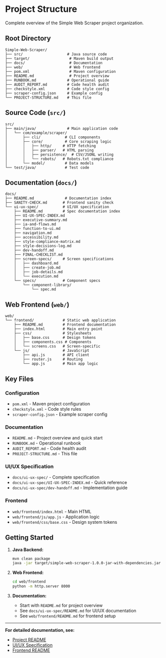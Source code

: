 # Project Structure

Complete overview of the Simple Web Scraper project organization.

## Root Directory

```
Simple-Web-Scraper/
├── src/                    # Java source code
├── target/                  # Maven build output
├── docs/                    # Documentation
├── web/                     # Web frontend
├── pom.xml                  # Maven configuration
├── README.md                # Project overview
├── RUNBOOK.md              # Operational guide
├── AUDIT_REPORT.md         # Code health audit
├── checkstyle.xml          # Code style config
├── scraper-config.json     # Example config
└── PROJECT-STRUCTURE.md    # This file
```

## Source Code (`src/`)

```
src/
├── main/java/              # Main application code
│   └── com/example/scraper/
│       ├── cli/           # CLI components
│       ├── core/          # Core scraping logic
│       │   ├── http/     # HTTP fetching
│       │   ├── parser/   # HTML parsing
│       │   ├── persistence/  # CSV/JSONL writing
│       │   └── robots/   # Robots.txt compliance
│       └── model/         # Data models
└── test/java/             # Test code
```

## Documentation (`docs/`)

```
docs/
├── README.md              # Documentation index
├── SANITY-CHECK.md       # Frontend sanity check
└── ui-ux-spec/           # UI/UX specification
    ├── README.md         # Spec documentation index
    ├── UI-UX-SPEC-INDEX.md
    ├── executive-summary.md
    ├── ia-and-flows.md
    ├── function-to-ui.md
    ├── navigation.md
    ├── accessibility.md
    ├── style-compliance-matrix.md
    ├── style-decisions-log.md
    ├── dev-handoff.md
    ├── FINAL-CHECKLIST.md
    ├── screen-specs/     # Screen specifications
    │   ├── dashboard.md
    │   ├── create-job.md
    │   ├── job-details.md
    │   └── execution.md
    └── specs/            # Component specs
        └── component-library/
            └── spec.md
```

## Web Frontend (`web/`)

```
web/
└── frontend/             # Static web application
    ├── README.md         # Frontend documentation
    ├── index.html        # Main entry point
    ├── css/              # Stylesheets
    │   ├── base.css      # Design tokens
    │   ├── components.css # Components
    │   └── screens.css   # Screen-specific
    └── js/               # JavaScript
        ├── api.js        # API client
        ├── router.js     # Routing
        └── app.js        # Main app logic
```

## Key Files

### Configuration
- `pom.xml` - Maven project configuration
- `checkstyle.xml` - Code style rules
- `scraper-config.json` - Example scraper config

### Documentation
- `README.md` - Project overview and quick start
- `RUNBOOK.md` - Operational runbook
- `AUDIT_REPORT.md` - Code health audit
- `PROJECT-STRUCTURE.md` - This file

### UI/UX Specification
- `docs/ui-ux-spec/` - Complete specification
- `docs/ui-ux-spec/UI-UX-SPEC-INDEX.md` - Quick reference
- `docs/ui-ux-spec/dev-handoff.md` - Implementation guide

### Frontend
- `web/frontend/index.html` - Main HTML
- `web/frontend/js/app.js` - Application logic
- `web/frontend/css/base.css` - Design system tokens

## Getting Started

1. **Java Backend:**
   ```bash
   mvn clean package
   java -jar target/simple-web-scraper-1.0.0-jar-with-dependencies.jar --help
   ```

2. **Web Frontend:**
   ```bash
   cd web/frontend
   python -m http.server 8000
   ```

3. **Documentation:**
   - Start with `README.md` for project overview
   - See `docs/ui-ux-spec/README.md` for UI/UX documentation
   - See `web/frontend/README.md` for frontend setup

---

**For detailed documentation, see:**
- [Project README](./README.md)
- [UI/UX Specification](./docs/ui-ux-spec/README.md)
- [Frontend README](./web/frontend/README.md)

